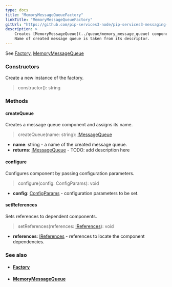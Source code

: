 ```yaml
---
type: docs
title: "MemoryMessageQueueFactory"
linkTitle: "MemoryMessageQueueFactory"
gitUrl: "https://github.com/pip-services3-node/pip-services3-messaging-node"
description: >
    Creates [MemoryMessageQueue](../queue/memory_message_queue) components by their descriptors.
    Name of created message queue is taken from its descriptor. 
---
```

See [Factory](../../../components/build/factory), [MemoryMessageQueue](../queue/memory_message_queue)

### Constructors
Create a new instance of the factory.

> constructor(): string


### Methods

#### createQueue
Creates a message queue component and assigns its name.

> createQueue(name: string): [IMessageQueue](../../queues/imessage_queue)

- **name**: string - a name of the created message queue.
- **returns**: [IMessageQueue](../../queues/imessage_queue) - TODO: add description here

#### configure
Configures component by passing configuration parameters.

> configure(config: ConfigParams): void

- **config**: [ConfigParams](../../../commons/config/config_params) - configuration parameters to be set.

#### setReferences
Sets references to dependent components.

> setReferences(references: [IReferences](../../../commons/refer/ireferences)): void

- **references**: [IReferences](../../../commons/refer/ireferences) - references to locate the component dependencies.



### See also
- #### [Factory](../../../components/build/factory)
- #### [MemoryMessageQueue](../queue/memory_message_queue)
